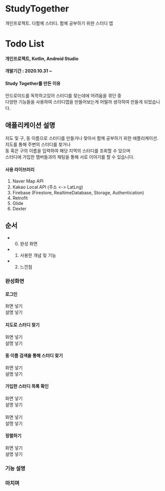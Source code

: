 # StudyTogether
개인프로젝트. 다함께 스터디. 함께 공부하기 위한 스터디 앱

# Todo List
#### 개인프로젝트, Kotlin, Android Studio
#### 개발기간 : 2020.10.31 ~ 

#### Study Together를 만든 이유
안드로이드를 독학하고있어 스터디를 찾는데에 어려움을 겪던 중<br>
다양한 기능들을 사용하여 스터디앱을 만들어보는게 어떨까 생각하여 만들게 되었습니다.<br>

## 애플리케이션 설명
지도 및 구, 동 이름으로 스터디를 만들거나 찾아서 함께 공부하기 위한 애플리케이션.<br>
지도를 통해 주변의 스터디를 찾거나<br>
동 혹은 구의 이름을 입력하여 해당 지역의 스터디를 조회할 수 있으며<br>
스터디에 가입한 멤버들과의 채팅을 통해 서로 이야기를 할 수 있습니다.

#### 사용 라이브러리
1. Naver Map API
2. Kakao Local API (주소 <-> LatLng)
3. Firebase (Firestore, RealtimeDatabase, Storage, Authentication)
4. Retrofit
5. Glide
6. Dexter

## 순서
- 0. 완성 화면
- 1. 사용한 개념 및 기능
- 2. 느낀점

### 완성화면
#### 로그인
화면 넣기<br>
설명 넣기

#### 지도로 스터디 찾기
화면 넣기<br>
설명 넣기

    
#### 동 이름 검색을 통해 스터디 찾기
화면 넣기<br>
설명 넣기

#### 가입한 스터디 목록 확인
화면 넣기<br>
설명 넣기

#### 
화면 넣기<br>
설명 넣기

#### 정렬하기
화면 넣기<br>
설명 넣기

### 기능 설명

### 마치며

